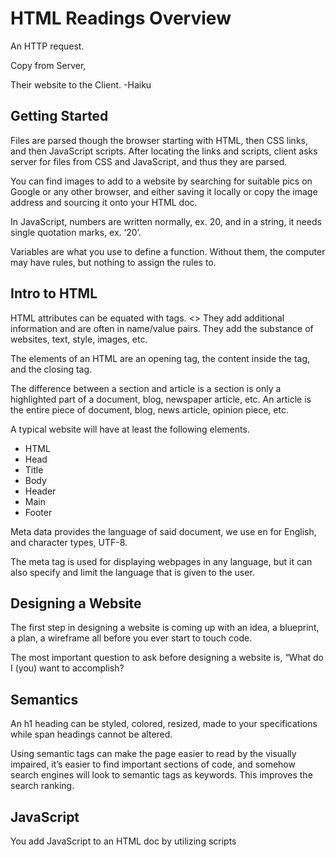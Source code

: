 # HTML Readings Overview

An HTTP request.

Copy from Server,

Their website to the Client. -Haiku

## Getting Started

Files are parsed though the browser starting with HTML, then CSS links, and then JavaScript scripts. After locating the links and scripts, client asks server for files from CSS and JavaScript, and thus they are parsed.

You can find images to add to a website by searching for suitable pics on Google or any other browser, and either saving it locally or copy the image address and sourcing it onto your HTML doc.

In JavaScript, numbers are written normally, ex. 20, and in a string, it needs single quotation marks, ex. ‘20’.

Variables are what you use to define a function. Without them, the computer may have rules, but nothing to assign the rules to.

## Intro to HTML

HTML attributes can be equated with tags. <> They add additional information and are often in name/value pairs. They add the substance of websites, text, style, images, etc.

The elements of an HTML are an opening tag, the content inside the tag, and the closing tag.

The difference between a section and article is a section is only a highlighted part of a document, blog, newspaper article, etc. An article is the entire piece of document, blog, news article, opinion piece, etc.

A typical website will have at least the following elements.

- HTML
- Head
- Title
- Body
- Header
- Main
- Footer

Meta data provides the language of said document, we use en for English, and character types, UTF-8.

The meta tag is used for displaying webpages in any language, but it can also specify and limit the language that is given to the user.

## Designing a Website

The first step in designing a website is coming up with an idea, a blueprint, a plan, a wireframe all before you ever start to touch code.

The most important question to ask before designing a website is, “What do I (you) want to accomplish?

## Semantics

An h1 heading can be styled, colored, resized, made to your specifications while span headings cannot be altered.

Using semantic tags can make the page easier to read by the visually impaired, it’s easier to find important sections of code, and somehow search engines will look to semantic tags as keywords. This improves the search ranking.

## JavaScript

You add JavaScript to an HTML doc by utilizing scripts

